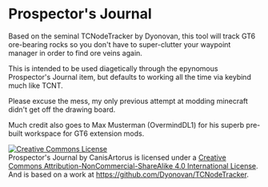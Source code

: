 # Prospector's Journal

Based on the seminal TCNodeTracker by Dyonovan, this tool will track GT6 ore-bearing rocks so you don't have to super-clutter your waypoint manager in order to find ore veins again.

This is intended to be used diagetically through the epynomous Prospector's Journal item, but defaults to working all the time via keybind much like TCNT.

Please excuse the mess, my only previous attempt at modding minecraft didn't get off the drawing board.

Much credit also goes to Max Musterman (OvermindDL1) for his superb pre-built workspace for GT6 extension mods.

<a rel="license" href="http://creativecommons.org/licenses/by-nc-sa/4.0/"><img alt="Creative Commons License" style="border-width:0" src="https://i.creativecommons.org/l/by-nc-sa/4.0/88x31.png" /></a><br /><span xmlns:dct="http://purl.org/dc/terms/" property="dct:title">Prospector's Journal</span> by <span xmlns:cc="http://creativecommons.org/ns#" property="cc:attributionName">CanisArtorus</span> is licensed under a <a rel="license" href="http://creativecommons.org/licenses/by-nc-sa/4.0/">Creative Commons Attribution-NonCommercial-ShareAlike 4.0 International License</a>.<br />And is based on a work at <a xmlns:dct="http://purl.org/dc/terms/" href="https://github.com/Dyonovan/TCNodeTracker" rel="dct:source">https://github.com/Dyonovan/TCNodeTracker</a>.
